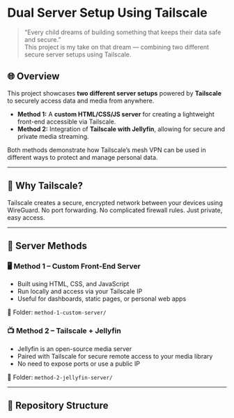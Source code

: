 # Dual Server Setup Using Tailscale

> “Every child dreams of building something that keeps their data safe and secure.”  
> This project is my take on that dream — combining two different secure server setups using Tailscale.

## 🌐 Overview

This project showcases **two different server setups** powered by **Tailscale** to securely access data and media from anywhere.

- **Method 1:** A **custom HTML/CSS/JS server** for creating a lightweight front-end accessible via Tailscale.
- **Method 2:** Integration of **Tailscale with Jellyfin**, allowing for secure and private media streaming.

Both methods demonstrate how Tailscale’s mesh VPN can be used in different ways to protect and manage personal data.

---

## 🔐 Why Tailscale?

Tailscale creates a secure, encrypted network between your devices using WireGuard. No port forwarding. No complicated firewall rules. Just private, easy access.

---

## 🚀 Server Methods

### 🖥️ Method 1 – Custom Front-End Server

- Built using HTML, CSS, and JavaScript
- Run locally and access via your Tailscale IP
- Useful for dashboards, static pages, or personal web apps

📁 Folder: `method-1-custom-server/`

### 📺 Method 2 – Tailscale + Jellyfin

- Jellyfin is an open-source media server
- Paired with Tailscale for secure remote access to your media library
- No need to expose ports or use a public IP

📁 Folder: `method-2-jellyfin-server/`

---

## 📁 Repository Structure

